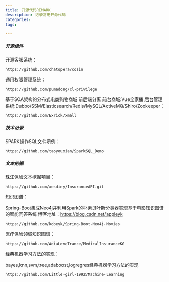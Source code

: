 ```yaml
---
title: 开源代码REMARK
description: 记录常用开源代码
categories:
tags:

---
```




##### 开源组件 #####

开源客服系统：

```
https://github.com/chatopera/cosin
```

通用权限管理系统：

```
https://github.com/pumadong/cl-privilege
```

基于SOA架构的分布式电商购物商城 前后端分离 前台商城:Vue全家桶 后台管理系统:Dubbo/SSM/Elasticsearch/Redis/MySQL/ActiveMQ/Shiro/Zookeeper：

```
https://github.com/Exrick/xmall
```



##### 技术记录 #####

SPARK操作SQL文件示例：

```
https://github.com/taoyouxian/SparkSQL_Demo
```



##### 文本挖掘

珠江保险文本挖掘项目：

```
https://github.com/xesdiny/InsuranceAPI.git
```

知识图谱：

Spring-Boot集成Neo4j并利用Spark的朴素贝叶斯分类器实现基于电影知识图谱的智能问答系统 博客地址：<https://blog.csdn.net/appleyk>

```
https://github.com/kobeyk/Spring-Boot-Neo4j-Movies
```

医疗保险领域知识图谱：

```
https://github.com/AdiaLoveTrance/MedicalInsuranceKG
```

经典机器学习方法的实现：

bayes,knn,svm,tree,adaboost,logregres经典机器学习方法的实现

```
https://github.com/Little-girl-1992/Machine-Learning
```


